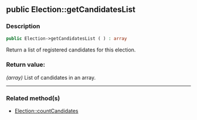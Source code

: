 ## public Election::getCandidatesList

### Description    

```php
public Election->getCandidatesList ( ) : array
```

Return a list of registered candidates for this election.
    

### Return value:   

*(array)* List of candidates in an array.


---------------------------------------

### Related method(s)      

* [Election::countCandidates](../Election%20Class/public%20Election--countCandidates.md)    
